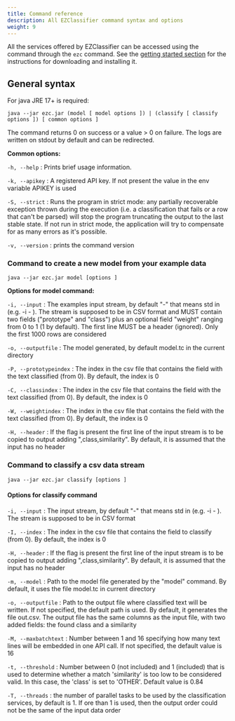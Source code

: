 ```yaml
---
title: Command reference
description: All EZClassifier command syntax and options
weight: 9
---
```


All the services offered by EZClassifier can be accessed using the command through the `ezc` command. 
See the [getting started section](/docs/getting-started) for the instructions for  downloading and installing it.

## General syntax

For java JRE 17+ is required:
```
java --jar ezc.jar (model [ model options ]) | (classify [ classify options ]) [ common options ]
```

The command returns 0 on success  or a value > 0 on failure. The logs are written on stdout by default and can be redirected.


**Common options:**

`-h, --help`
: Prints brief usage information.

`-k, --apikey`
: A registered API key. If not present the value in the env variable APIKEY is used

`-S, --strict`
: Runs the program in strict mode: any partially recoverable exception thrown during the execution (i.e. a classification that fails or a row that can't be parsed) will stop the program truncating the output to the last stable state. If not run in strict mode, the application will try to compensate for as many errors as it's possible.

`-v, --version`
: prints the command version


### Command to create a new model from your example data
```
java --jar ezc.jar model [options ]
```

**Options for model command:**

`-i, --input`
: The examples input stream, by default "-" that means std in (e.g. -i - ). The stream is supposed to be in CSV format and MUST contain two fields ("prototype" and "class") plus an optional field "weight" ranging from 0 to 1 (1 by default). The first line MUST be a header (ignored). Only the first 1000 rows are considered

`-o, --outputfile`
: The model generated, by default model.tc in the current directory

`-P, --prototypeindex`
: The index in the csv file that contains the field  with the text classified (from 0). By default, the index is 0

`-C, --classindex`
: The index in the csv file that contains the field  with the text classified (from 0). By default, the index is 0

`-W, --weightindex`
: The index in the csv file that contains the field  with the text classified (from 0). By default, the index is 0

`-H, --header`
: If the flag is present the first line of the input stream is to be copied to output adding ",class,similarity". By default, it is assumed that the input has no header



### Command to classify a csv data stream
```
java --jar ezc.jar classify [options ]
```

#### Options for classify command

`-i, --input` 
: The input stream, by default "-" that means std in (e.g. -i - ). The stream is supposed to be in CSV format

`-I, --index`
: The index in the csv file that contains the field to classify (from 0). By default, the index is 0

`-H, --header`
: If the flag is present the first line of the input stream is to be copied to output adding ",class,similarity". By default, it is assumed that the input has no header

`-m, --model`
: Path to the model file generated by the "model" command. By default, it uses the file model.tc in current directory

`-o, --outputfile`
: Path to the output file where classified text will be written. If not specified, the default path is used. By default, it generates the file out.csv. The output file has the same columns as the input file, with two added fields: the found class and a similarity

`-M, --maxbatchtext`
: Number between 1 and 16 specifying how many text lines will be embedded in one API call. If not specified, the default value is 16

`-t, --threshold`
: Number between 0 (not included) and 1 (included) that is used to determine whether a match 'similarity' is too low to be considered valid. In this case, the 'class' is set to 'OTHER'. Default value is 0.84

`-T, --threads`
: the number of parallel tasks to be used by the  classification services, by default is 1. If ore than 1 is used, then the output order could not be the same of the input data order

